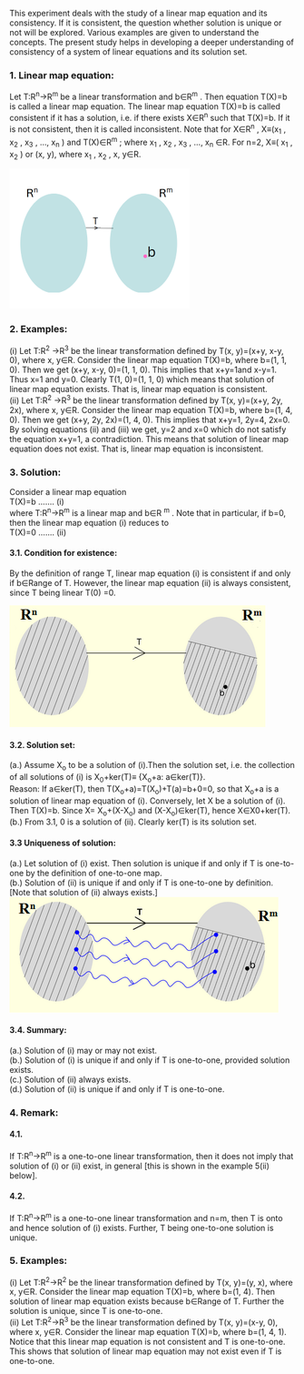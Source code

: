 This experiment deals with the study of a linear map equation and its consistency. If it is consistent, the question whether solution is unique or not will be explored. Various examples are given to understand the concepts. The present study helps in developing a deeper understanding of consistency of a system of linear equations and its solution set.
### 1. Linear map equation:
Let T:R<sup>n</sup>→R<sup>m</sup> be a linear transformation and b&isin;R<sup>m</sup> . Then equation T(X)=b is called a linear map equation.
The linear map equation T(X)=b is called consistent if it
has a solution, i.e. if there exists X&isin;R<sup>n</sup> such that
T(X)=b. If it is not consistent, then it is called
inconsistent. Note that for X&isin;R<sup>n</sup> , X≡(x<sub>1</sub> , x<sub>2</sub> , x<sub>3</sub> , …, x<sub>n</sub> )
and T(X)&isin;R<sup>m</sup> ; where x<sub>1</sub> , x<sub>2</sub> , x<sub>3</sub> , …, x<sub>n</sub> &isin;R. For n=2,
X≡( x<sub>1</sub> , x<sub>2</sub> ) or (x, y), where x<sub>1</sub> , x<sub>2</sub> , x, y&isin;R.

![Linear map equation](images/exp7image2.PNG "Linear map equation")<br>

### 2. Examples:
(i) Let T:R<sup>2</sup> →R<sup>3</sup> be the linear transformation defined by
T(x, y)=(x+y, x-y, 0), where x, y&isin;R. Consider the
linear map equation T(X)=b, where b=(1, 1, 0). Then
we get (x+y, x-y, 0)=(1, 1, 0). This implies that
x+y=1and x-y=1. Thus x=1 and y=0. Clearly T(1, 0)=(1, 1, 0) which means that
solution of linear map equation exists. That is, linear
map equation is consistent.<br>
(ii) Let T:R<sup>2</sup> →R<sup>3</sup> be the linear transformation defined
by T(x, y)=(x+y, 2y, 2x), where x, y&isin;R. Consider the
linear map equation T(X)=b, where b=(1, 4, 0). Then
we get (x+y, 2y, 2x)=(1, 4, 0). This implies that x+y=1,
2y=4, 2x=0. By solving equations (ii) and (iii) we get,
y=2 and x=0 which do not satisfy the equation
x+y=1, a contradiction. This means that solution of linear map equation
does not exist. That is, linear map equation is
inconsistent.

### 3. Solution:
Consider a linear map equation<br>
T(X)=b ……. (i)<br>
where T:R<sup>n</sup>→R<sup>m</sup> is a linear map and b&isin;R <sup>m</sup> . Note that in
particular, if b=0, then the linear map equation (i)
reduces to<br>
T(X)=0 ……. (ii)

#### 3.1. Condition for existence: 
By the definition of range T, linear map equation (i) is consistent if and only if b&isin;Range of T.  However, the linear map equation (ii) is always consistent, since T being linear T(0) =0. 

![Condition for existence](images/exp7image3.PNG "Condition for existence")<br>

#### 3.2. Solution set: 
(a.) Assume X<sub>o</sub> to be a solution of (i).Then the solution set, i.e. the collection of all solutions of (i) is X<sub>0</sub>+ker(T)≡ {X<sub>o</sub>+a: a&isin;ker(T)}.<br>
Reason: If a&isin;ker(T), then T(X<sub>o</sub>+a)=T(X<sub>o</sub>)+T(a)=b+0=0, so that X<sub>o</sub>+a is a solution of linear map equation of (i). 
Conversely, let X be a solution of (i). Then T(X)=b. Since X= X<sub>o</sub>+(X-X<sub>o</sub>) and (X-X<sub>o</sub>)&isin;ker(T),  hence X&isin;X0+ker(T).<br>
(b.) From 3.1, 0 is a solution of (ii). Clearly ker(T) is its solution set.
#### 3.3 Uniqueness of solution:
(a.) Let solution of (i) exist. Then solution is unique if and only if T is one-to-one by the definition of one-to-one map.<br>
(b.) Solution of (ii) is unique if and only if T is one-to-one by definition. [Note that solution of (ii) always exists.]
![Uniqueness of solution](images/exp7image4.PNG "Uniqueness of solution")<br>
#### 3.4. Summary:
(a.) Solution of (i) may or may not exist.<br>
(b.) Solution of (i) is unique if and only if T is one-to-one, provided solution exists.<br>
(c.) Solution of (ii) always exists.<br>
(d.) Solution of (ii) is unique if and only if T is one-to-one.
### 4. Remark:
#### 4.1. 
If T:R<sup>n</sup>→R<sup>m</sup> is a one-to-one linear transformation, then it does not imply that solution of (i) or (ii) exist, in general [this is shown in the example 5(ii) below]. 
#### 4.2. 
If T:R<sup>n</sup>→R<sup>m</sup>  is a one-to-one linear transformation and n=m, then T is onto and hence solution of (i) exists. Further, T being one-to-one solution is unique.
### 5. Examples:
(i) Let T:R<sup>2</sup>→R<sup>2</sup> be the linear transformation defined by T(x, y)=(y, x), where x, y&isin;R. Consider the linear map equation T(X)=b, where b=(1, 4). Then solution of linear map equation exists because b&isin;Range of T. Further the solution is unique, since T is one-to-one.<br>
(ii) Let T:R<sup>2</sup>→R<sup>3</sup> be the linear transformation defined by T(x, y)=(x-y, 0), where x, y&isin;R. Consider the linear map equation T(X)=b, where b=(1, 4, 1). Notice that this linear map equation is not consistent and T is one-to-one. This shows that solution of linear map equation may not exist even if T is one-to-one.
